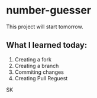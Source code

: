 # number-guesser

This project will start tomorrow.

## What I learned today:
1. Creating a fork
2. Creating a branch
3. Commiting changes
4. Creating Pull Reguest 

SK
